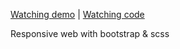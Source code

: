 [Watching demo](https://frontend-testing-beta.vercel.app/) | 
[Watching code](https://github.com/jellyjanney/Component-Challenges/tree/8630bf63153608fcd29fe64ca1de9f1897197128/tri-petch-isuzu)

Responsive web with bootstrap & scss 